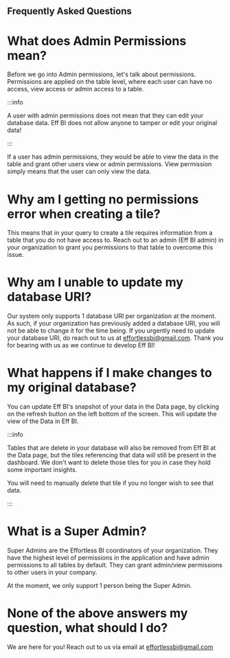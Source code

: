## Frequently Asked Questions

# What does Admin Permissions mean?

Before we go into Admin permissions, let's talk about permissions. Permissions are applied on the table level, where each user can have no access, view access or admin access to a table.

:::info

A user with admin permissions does not mean that they can edit your database data. Eff BI does not allow anyone to tamper or edit your original data!

:::

If a user has admin permissions, they would be able to view the data in the table and grant other users view or admin permissions. View permission simply means that the user can only view the data.

# Why am I getting no permissions error when creating a tile?

This means that in your query to create a tile requires information from a table that you do not have access to. Reach out to an admin (Eff BI admin) in your organization to grant you permissions to that table to overcome this issue.

# Why am I unable to update my database URI?

Our system only supports 1 database URI per organization at the moment. As such, if your organization has previously added a database URI, you will not be able to change it for the time being. If you urgently need to update your database URI, do reach out to us at effortlessbi@gmail.com. Thank you for bearing with us as we continue to develop Eff BI!

# What happens if I make changes to my original database?

You can update Eff BI's snapshot of your data in the Data page, by clicking on the refresh button on the left bottom of the screen. This will update the view of the Data in Eff BI.

:::info

Tables that are delete in your database will also be removed from Eff BI at the Data page, but the tiles referencing that data will still be present in the dashboard. We don't want to delete those tiles for you in case they hold some important insights.

You will need to manually delete that tile if you no longer wish to see that data.

:::

# What is a Super Admin?

Super Admins are the Effortless BI coordinators of your organization. They have the highest level of permissions in the application and have admin permissions to all tables by default. They can grant admin/view permissions to other users in your company.

At the moment, we only support 1 person being the Super Admin.

# None of the above answers my question, what should I do?

We are here for you! Reach out to us via email at effortlessbi@gmail.com
